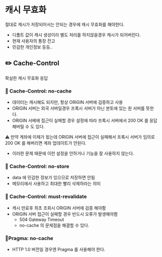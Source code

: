 # 캐시 무효화

절대로 캐시가 저장되어서는 안되는 경우에 캐시 무효화를 해야한다.

- 디폴트 값이 캐시 생성이라 별도 처리를 하지않을경우 캐시가 되어버린다.
- 현재 사용자의 통장 잔고
- 민감한 개인정보 등등..

## ✏️ Cache-Control
확실한 캐시 무효화 응답

### 📍 Cache-Control: no-cache

- 데이터는 캐시해도 되지만, 항상 ORIGIN 서버에 검증하고 사용
- ORIGIN 서버는 외국 서버일경우 프록시 서버가 아닌 본토에 있는 원 서버를 뜻한다.
- ORIGIN 서베에 접근이 실패할 경우 설정에 따라 프록시 서버에서 200 OK 를 응답해버릴 수 도 있다.

⚠️ 만약 계좌에 이체가 됬는데 ORIGIN 서버에 접근이 실패해서 프록시 서버가 임의로 200 OK 를 해버리면 계좌 업데이트가 안된다.

- 이러한 문제 때문에 이런 설정을 안하거나 기능을 잘 사용하지 않는다.

### 📍 Cache-Control: no-store

- data 에 민감한 정보가 있으므로 저장하면 안됨
- 메모리에서 사용하고 최대한 빨리 삭제하라는 의미

### 📍 Cache-Control: must-revalidate

- 캐시 만료후 최초 조회시 ORIGIN 서버에 검증 해야함
- ORIGIN 서버 접근이 실패할 경우 반드시 오류가 발생해야함
    - 504 Gateway Timeout
    - no-cache 의 문제점을 해결할 수 있다.

### 📍Pragma: no-cache

- HTTP 1.0 버전일 경우엔 Pragma 를 사용해야 한다.
